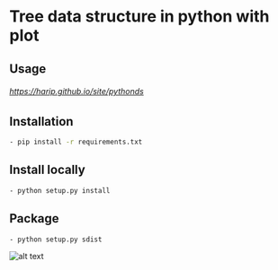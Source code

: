 # Tree data structure in python with plot

## Usage
###### https://harip.github.io/site/pythonds

## Installation
```sh
- pip install -r requirements.txt
```

## Install locally
```sh
- python setup.py install
```

## Package
```sh
- python setup.py sdist
```

![alt text](https://res.cloudinary.com/harip/image/upload/v1524106770/general/Figure_2.png)
